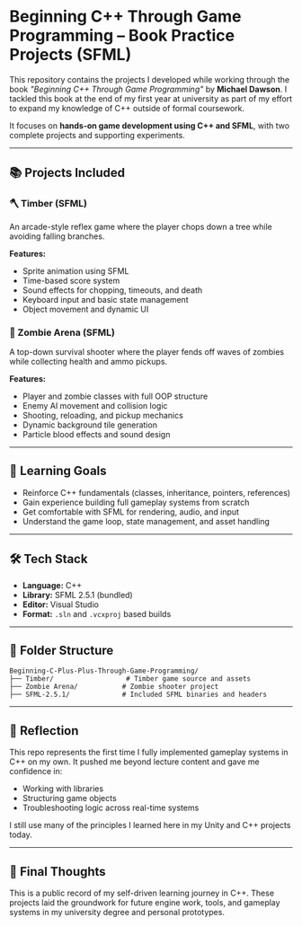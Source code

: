 
# Beginning C++ Through Game Programming – Book Practice Projects (SFML)

This repository contains the projects I developed while working through the book *"Beginning C++ Through Game Programming"* by **Michael Dawson**. I tackled this book at the end of my first year at university as part of my effort to expand my knowledge of C++ outside of formal coursework.

It focuses on **hands-on game development using C++ and SFML**, with two complete projects and supporting experiments.

---

## 📚 Projects Included

### 🪓 Timber (SFML)
An arcade-style reflex game where the player chops down a tree while avoiding falling branches.

**Features:**
- Sprite animation using SFML
- Time-based score system
- Sound effects for chopping, timeouts, and death
- Keyboard input and basic state management
- Object movement and dynamic UI

### 🧟 Zombie Arena (SFML)
A top-down survival shooter where the player fends off waves of zombies while collecting health and ammo pickups.

**Features:**
- Player and zombie classes with full OOP structure
- Enemy AI movement and collision logic
- Shooting, reloading, and pickup mechanics
- Dynamic background tile generation
- Particle blood effects and sound design

---

## 🧠 Learning Goals

- Reinforce C++ fundamentals (classes, inheritance, pointers, references)
- Gain experience building full gameplay systems from scratch
- Get comfortable with SFML for rendering, audio, and input
- Understand the game loop, state management, and asset handling

---

## 🛠 Tech Stack

- **Language:** C++
- **Library:** SFML 2.5.1 (bundled)
- **Editor:** Visual Studio
- **Format:** `.sln` and `.vcxproj` based builds

---

## 📁 Folder Structure

```
Beginning-C-Plus-Plus-Through-Game-Programming/
├── Timber/                  # Timber game source and assets
├── Zombie Arena/           # Zombie shooter project
├── SFML-2.5.1/             # Included SFML binaries and headers
```

---

## 💭 Reflection

This repo represents the first time I fully implemented gameplay systems in C++ on my own. It pushed me beyond lecture content and gave me confidence in:
- Working with libraries
- Structuring game objects
- Troubleshooting logic across real-time systems

I still use many of the principles I learned here in my Unity and C++ projects today.

---

## 🙌 Final Thoughts

This is a public record of my self-driven learning journey in C++. These projects laid the groundwork for future engine work, tools, and gameplay systems in my university degree and personal prototypes.
